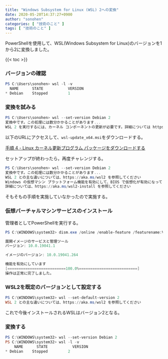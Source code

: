 ```yaml
---
title: "Windows Subsystem for Linux (WSL) 2への変換"
date: 2020-05-20T14:37:27+0900
author: "sonohen"
categories: [ "技術のこと" ]
tags: [ "技術のこと" ]
---
```


PowerShellを使用して、WSL(Windows Subsystem for Linux)のバージョンを1から2に変換しました。

<!--more-->

{{< toc >}}

### バージョンの確認

```powershell
PS C:\Users\sonohen> wsl -l -v
  NAME      STATE           VERSION
* Debian    Stopped         1
```

### 変換を試みる

```powershell
PS C:\Users\sonohen> wsl --set-version Debian 2
変換中です。この処理には数分かかることがあります...
WSL 2 を実行するには、カーネル コンポーネントの更新が必要です。詳細については https://aka.ms/wsl2kernel を参照してください
```

以下のURLにアクセスして、`wsl-update_x64.msi`をダウンロードする。

[手順 4 - Linux カーネル更新プログラム パッケージをダウンロードする](https://docs.microsoft.com/ja-jp/windows/wsl/wsl2-kernel)

セットアップが終わったら，再度チャレンジする。

```powershell
PS C:\Users\sonohen> wsl --set-version Debian 2
変換中です。この処理には数分かかることがあります...
WSL 2 との主な違いについては、https://aka.ms/wsl2 を参照してください
Windows の仮想マシン プラットフォーム機能を有効にして、BIOS で仮想化が有効になっていることを確認してください。
詳細については、https://aka.ms/wsl2-install を参照してください
```

そもそもの手順を実施していなかったので実施する。

### 仮想バーチャルマシンサービスのインストール

管理者としてPowerShellを実行する。

```powershell
PS C:\WINDOWS\system32> dism.exe /online /enable-feature /featurename:VirtualMachinePlatform /all /norestart

展開イメージのサービスと管理ツール
バージョン: 10.0.19041.1

イメージのバージョン: 10.0.19041.264

機能を有効にしています
[==========================100.0%==========================]
操作は正常に完了しました。
```

### WSL2を既定のバージョンとして設定する

```powershell
PS C:\WINDOWS\system32> wsl --set-default-version 2
WSL 2 との主な違いについては、https://aka.ms/wsl2 を参照してください
```

これで今後インストールされるWSLはバージョン2となる。

### 変換する

```powershell
PS C:\WINDOWS\system32> wsl --set-version Debian 2
PS C:\WINDOWS\system32> wsl -l -v
	NAME      STATE           VERSION
* Debian    Stopped         2
```
